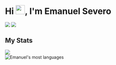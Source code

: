 <!--
**severoemanuel/severoemanuel** is a ✨ _special_ ✨ repository because its `README.md` (this file) appears on your GitHub profile.

Here are some ideas to get you started:

- 🔭 I’m currently working on ...
- 🌱 I’m currently learning ...
- 👯 I’m looking to collaborate on ...
- 🤔 I’m looking for help with ...
- 💬 Ask me about ...
- 📫 How to reach me: ...
- 😄 Pronouns: ...
- ⚡ Fun fact: ...
-->

<h1>Hi <img src="https://raw.githubusercontent.com/kaueMarques/kaueMarques/master/hi.gif" width="30px">, I'm Emanuel Severo</h1>

<div>
  <img src="https://img.shields.io/static/v1?label=Overview&message=Emanuel&color=f8efd4&style=for-the-badge&logo=GitHub">
  <img src="https://img.shields.io/static/v1?label=Fullstack&message=Developer&color=31ac59&style=for-the-badge">
  <br />
</div>

<div>
  <h2>My Stats</h2>
  <img src="https://github-readme-stats.vercel.app/api?username=severoemanuel&show_icons=true&theme=vision-friendly-dark" />
  <br />
  <img src="https://github-readme-stats.vercel.app/api/top-langs/?username=severoemanuel&layout=compact&theme=vision-friendly-dark" alt="Emanuel's most languages"/>
</div>
